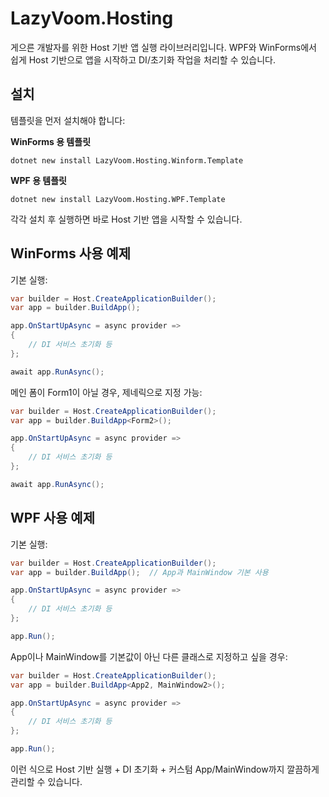 # LazyVoom.Hosting

게으른 개발자를 위한 Host 기반 앱 실행 라이브러리입니다.
WPF와 WinForms에서 쉽게 Host 기반으로 앱을 시작하고 DI/초기화 작업을 처리할 수 있습니다.

## 설치

템플릿을 먼저 설치해야 합니다:

**WinForms 용 템플릿**
```
dotnet new install LazyVoom.Hosting.Winform.Template
```

**WPF 용 템플릿**
```
dotnet new install LazyVoom.Hosting.WPF.Template
```

각각 설치 후 실행하면 바로 Host 기반 앱을 시작할 수 있습니다.


## WinForms 사용 예제

기본 실행:
```csharp
var builder = Host.CreateApplicationBuilder();
var app = builder.BuildApp();

app.OnStartUpAsync = async provider =>
{
    // DI 서비스 초기화 등
};

await app.RunAsync();
```

메인 폼이 Form1이 아닐 경우, 제네릭으로 지정 가능:
```csharp
var builder = Host.CreateApplicationBuilder();
var app = builder.BuildApp<Form2>();

app.OnStartUpAsync = async provider =>
{
    // DI 서비스 초기화 등
};

await app.RunAsync();
```
## WPF 사용 예제

기본 실행:
```csharp
var builder = Host.CreateApplicationBuilder();
var app = builder.BuildApp();  // App과 MainWindow 기본 사용

app.OnStartUpAsync = async provider =>
{
    // DI 서비스 초기화 등
};

app.Run();
```

App이나 MainWindow를 기본값이 아닌 다른 클래스로 지정하고 싶을 경우:

```csharp
var builder = Host.CreateApplicationBuilder();
var app = builder.BuildApp<App2, MainWindow2>();

app.OnStartUpAsync = async provider =>
{
    // DI 서비스 초기화 등
};

app.Run();
```

이런 식으로 Host 기반 실행 + DI 초기화 + 커스텀 App/MainWindow까지 깔끔하게 관리할 수 있습니다.